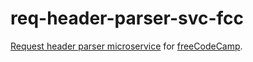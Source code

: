# req-header-parser-svc-fcc
[Request header parser microservice](http://www.freecodecamp.com/challenges/request-header-parser-microservice) for [freeCodeCamp](http://www.freecodecamp.com).